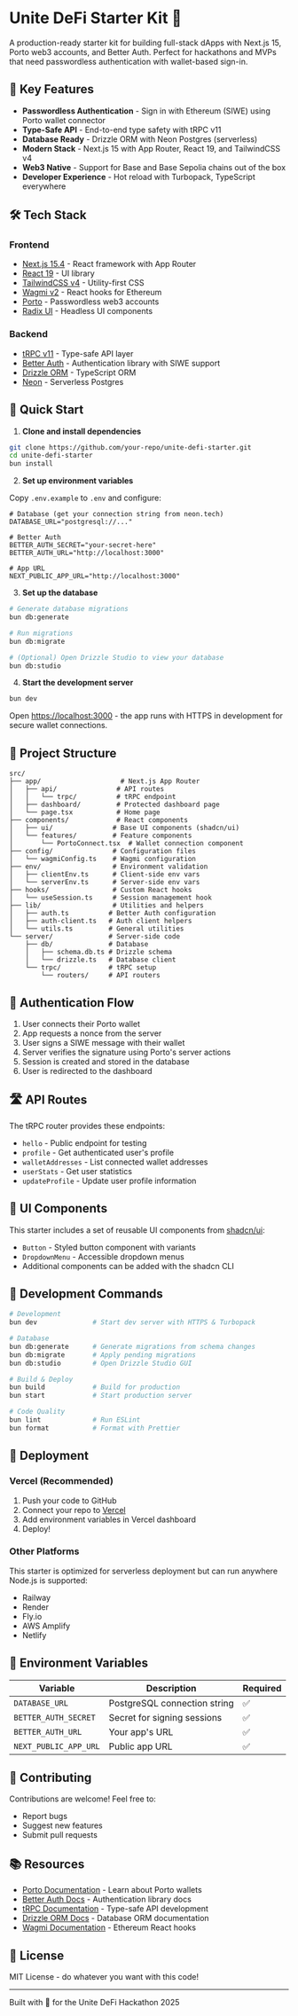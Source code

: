 # Unite DeFi Starter Kit 🚀

A production-ready starter kit for building full-stack dApps with Next.js 15, Porto web3 accounts, and Better Auth. Perfect for hackathons and MVPs that need passwordless authentication with wallet-based sign-in.

## 🎯 Key Features

- **Passwordless Authentication** - Sign in with Ethereum (SIWE) using Porto wallet connector
- **Type-Safe API** - End-to-end type safety with tRPC v11
- **Database Ready** - Drizzle ORM with Neon Postgres (serverless)
- **Modern Stack** - Next.js 15 with App Router, React 19, and TailwindCSS v4
- **Web3 Native** - Support for Base and Base Sepolia chains out of the box
- **Developer Experience** - Hot reload with Turbopack, TypeScript everywhere

## 🛠️ Tech Stack

### Frontend

- [Next.js 15.4](https://nextjs.org/) - React framework with App Router
- [React 19](https://react.dev/) - UI library
- [TailwindCSS v4](https://tailwindcss.com/) - Utility-first CSS
- [Wagmi v2](https://wagmi.sh/) - React hooks for Ethereum
- [Porto](https://porto.xyz/) - Passwordless web3 accounts
- [Radix UI](https://www.radix-ui.com/) - Headless UI components

### Backend

- [tRPC v11](https://trpc.io/) - Type-safe API layer
- [Better Auth](https://better-auth.com/) - Authentication library with SIWE support
- [Drizzle ORM](https://orm.drizzle.team/) - TypeScript ORM
- [Neon](https://neon.tech/) - Serverless Postgres

## 🚀 Quick Start

1. **Clone and install dependencies**

```bash
git clone https://github.com/your-repo/unite-defi-starter.git
cd unite-defi-starter
bun install
```

2. **Set up environment variables**

Copy `.env.example` to `.env` and configure:

```env
# Database (get your connection string from neon.tech)
DATABASE_URL="postgresql://..."

# Better Auth
BETTER_AUTH_SECRET="your-secret-here"
BETTER_AUTH_URL="http://localhost:3000"

# App URL
NEXT_PUBLIC_APP_URL="http://localhost:3000"
```

3. **Set up the database**

```bash
# Generate database migrations
bun db:generate

# Run migrations
bun db:migrate

# (Optional) Open Drizzle Studio to view your database
bun db:studio
```

4. **Start the development server**

```bash
bun dev
```

Open [https://localhost:3000](https://localhost:3000) - the app runs with HTTPS in development for secure wallet connections.

## 📁 Project Structure

```
src/
├── app/                    # Next.js App Router
│   ├── api/               # API routes
│   │   └── trpc/          # tRPC endpoint
│   ├── dashboard/         # Protected dashboard page
│   └── page.tsx           # Home page
├── components/            # React components
│   ├── ui/               # Base UI components (shadcn/ui)
│   └── features/         # Feature components
│       └── PortoConnect.tsx  # Wallet connection component
├── config/               # Configuration files
│   └── wagmiConfig.ts    # Wagmi configuration
├── env/                  # Environment validation
│   ├── clientEnv.ts      # Client-side env vars
│   └── serverEnv.ts      # Server-side env vars
├── hooks/                # Custom React hooks
│   └── useSession.ts     # Session management hook
├── lib/                  # Utilities and helpers
│   ├── auth.ts          # Better Auth configuration
│   ├── auth-client.ts   # Auth client helpers
│   └── utils.ts         # General utilities
└── server/              # Server-side code
    ├── db/              # Database
    │   ├── schema.db.ts # Drizzle schema
    │   └── drizzle.ts   # Database client
    └── trpc/            # tRPC setup
        └── routers/     # API routers
```

## 🔐 Authentication Flow

1. User connects their Porto wallet
2. App requests a nonce from the server
3. User signs a SIWE message with their wallet
4. Server verifies the signature using Porto's server actions
5. Session is created and stored in the database
6. User is redirected to the dashboard

## 🛣️ API Routes

The tRPC router provides these endpoints:

- `hello` - Public endpoint for testing
- `profile` - Get authenticated user's profile
- `walletAddresses` - List connected wallet addresses
- `userStats` - Get user statistics
- `updateProfile` - Update user profile information

## 🎨 UI Components

This starter includes a set of reusable UI components from [shadcn/ui](https://ui.shadcn.com/):

- `Button` - Styled button component with variants
- `DropdownMenu` - Accessible dropdown menus
- Additional components can be added with the shadcn CLI

## 🔧 Development Commands

```bash
# Development
bun dev              # Start dev server with HTTPS & Turbopack

# Database
bun db:generate      # Generate migrations from schema changes
bun db:migrate       # Apply pending migrations
bun db:studio        # Open Drizzle Studio GUI

# Build & Deploy
bun build            # Build for production
bun start            # Start production server

# Code Quality
bun lint             # Run ESLint
bun format           # Format with Prettier
```

## 🚢 Deployment

### Vercel (Recommended)

1. Push your code to GitHub
2. Connect your repo to [Vercel](https://vercel.com)
3. Add environment variables in Vercel dashboard
4. Deploy!

### Other Platforms

This starter is optimized for serverless deployment but can run anywhere Node.js is supported:

- Railway
- Render
- Fly.io
- AWS Amplify
- Netlify

## 🔑 Environment Variables

| Variable              | Description                  | Required |
| --------------------- | ---------------------------- | -------- |
| `DATABASE_URL`        | PostgreSQL connection string | ✅       |
| `BETTER_AUTH_SECRET`  | Secret for signing sessions  | ✅       |
| `BETTER_AUTH_URL`     | Your app's URL               | ✅       |
| `NEXT_PUBLIC_APP_URL` | Public app URL               | ✅       |

## 🤝 Contributing

Contributions are welcome! Feel free to:

- Report bugs
- Suggest new features
- Submit pull requests

## 📚 Resources

- [Porto Documentation](https://docs.porto.xyz/) - Learn about Porto wallets
- [Better Auth Docs](https://better-auth.com/) - Authentication library docs
- [tRPC Documentation](https://trpc.io/) - Type-safe API development
- [Drizzle ORM Docs](https://orm.drizzle.team/) - Database ORM documentation
- [Wagmi Documentation](https://wagmi.sh/) - Ethereum React hooks

## 📝 License

MIT License - do whatever you want with this code!

---

Built with 💜 for the Unite DeFi Hackathon 2025
